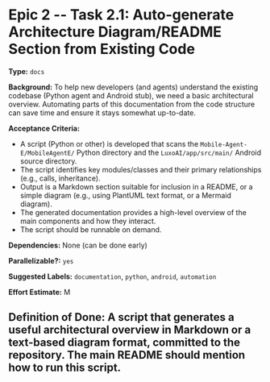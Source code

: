 # Epic 2 -- Task 2.1: Auto-generate Architecture Diagram/README Section from Existing Code

**Type:** `docs`

**Background:** To help new developers (and agents) understand the existing codebase (Python agent and Android stub), we need a basic architectural overview. Automating parts of this documentation from the code structure can save time and ensure it stays somewhat up-to-date.

**Acceptance Criteria:**
*   A script (Python or other) is developed that scans the `Mobile-Agent-E/MobileAgentE/` Python directory and the `LuxoAI/app/src/main/` Android source directory.
*   The script identifies key modules/classes and their primary relationships (e.g., calls, inheritance).
*   Output is a Markdown section suitable for inclusion in a README, or a simple diagram (e.g., using PlantUML text format, or a Mermaid diagram).
*   The generated documentation provides a high-level overview of the main components and how they interact.
*   The script should be runnable on demand.

**Dependencies:** None (can be done early)

**Parallelizable?:** `yes`

**Suggested Labels:** `documentation`, `python`, `android`, `automation`

**Effort Estimate:** M

**Definition of Done:** A script that generates a useful architectural overview in Markdown or a text-based diagram format, committed to the repository. The main README should mention how to run this script.
---
